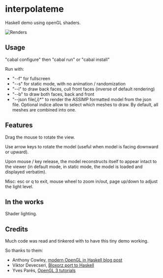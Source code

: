 interpolateme
=============

Haskell demo using openGL shaders.

![Renders](http://i.imgur.com/kEdyM7Q.png)

Usage
-----

"cabal configure" then "cabal run" or "cabal install"

Run with:

* "--f" for fullscreen
* "--s" for static mode, with no animation / randomization
* "--i" to draw back faces, cull front faces (inverse of default rendering)
* "--b" to draw both faces, back and front
* "--json file(,i)*" to render the ASSIMP formatted model from the json file. Optional indice allow to select which meshes to draw. By default, all meshes are combined into one.

Features
--------

Drag the mouse to rotate the view.

Use arrow keys to rotate the model (useful when model is facing downward or upward).

Upon mouse / key release, the model reconstructs itself to appear intact to the viewer (in default mode, in static mode, the model is loaded and displayed verbatim).

Misc: esc or q to exit, mouse wheel to zoom in/out, page up/down to adjust the light level.

In the works
------------

Shader lighting.

Credits
-------

Much code was read and tinkered with to have this tiny demo working.

So thanks to them:

* Anthony Cowley, [modern OpenGL in Haskell blog post](http://www.arcadianvisions.com/blog/?p=224)
* Viktor Devecseri, [Bloxorz port to Haskell](https://hackage.haskell.org/package/bloxorz-0.1.2)
* Yves Parès, [OpenGL 3 tutorials](https://github.com/YPares/Haskell-OpenGL3.1-Tutos)
